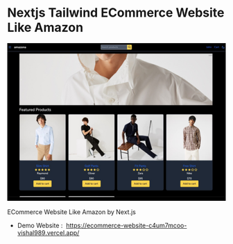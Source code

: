 # Nextjs Tailwind ECommerce Website Like Amazon

![next amazona](/public/app.jpg)

ECommerce Website Like Amazon by Next.js

- Demo Website :  https://ecommerce-website-c4um7mcoo-vishal989.vercel.app/

